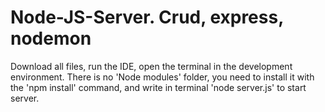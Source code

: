 # Node-JS-Server. Crud, express, nodemon

Download all files, run the IDE, open the terminal in the development environment. 
There is no 'Node modules' folder, you need to install it with the 'npm install' command,
and write in terminal 'node server.js' to start server.

